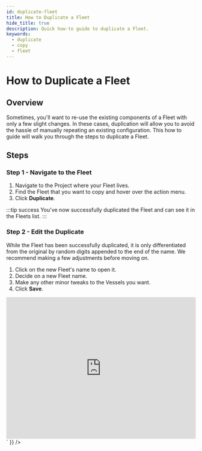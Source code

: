 ```yaml
---
id: duplicate-fleet
title: How to Duplicate a Fleet
hide_title: true
description: Quick how-to guide to duplicate a Fleet.
keywords:
  - duplicate
  - copy
  - fleet
---
```


# How to Duplicate a Fleet

## Overview

Sometimes, you'll want to re-use the existing components of a Fleet with only a few slight changes. In these cases, duplication will allow you to avoid the hassle of manually repeating an existing configuration. This how to guide will walk you through the steps to duplicate a Fleet.

## Steps

### Step 1 - Navigate to the Fleet
1. Navigate to the Project where your Fleet lives.
2. Find the Fleet that you want to copy and hover over the action menu.
3. Click **Duplicate**. 

:::tip success
You've now successfully duplicated the Fleet and can see it in the Fleets list.
:::

### Step 2 - Edit the Duplicate
While the Fleet has been successfully duplicated, it is only differentiated from the original by random digits appended to the end of the name. We recommend making a few adjustments before moving on.

1. Click on the new Fleet's name to open it.
4. Decide on a new Fleet name.
5. Make any other minor tweaks to the Vessels you want.
6. Click **Save**.


<div dangerouslySetInnerHTML={{ __html: `<div style="position: relative; padding-bottom: calc(66.66666666666666% + 41px); height: 0;"><iframe src="https://demo.arcade.software/B4rESOVG4wpMiGoWdkOF?embed" frameborder="0" loading="lazy" webkitallowfullscreen mozallowfullscreen allowfullscreen style="position: absolute; top: 0; left: 0; width: 100%; height: 100%;color-scheme: light;" title="How to Duplicate a Fleet"></iframe></div>` }} />
